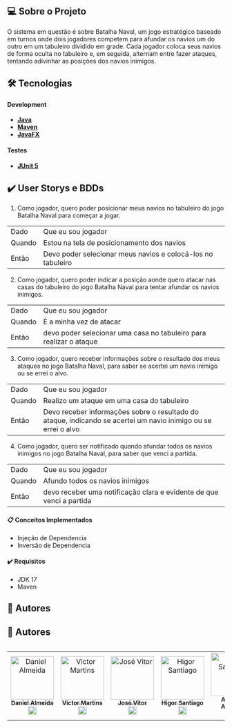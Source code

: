 ## 💻 Sobre o Projeto
O sistema em questão é sobre Batalha Naval, um jogo estratégico baseado em turnos onde dois jogadores competem para afundar os navios um do outro em um tabuleiro dividido em grade. Cada jogador coloca seus navios de forma oculta no tabuleiro e, em seguida, alternam entre fazer ataques, tentando adivinhar as posições dos navios inimigos.

## 🛠 Tecnologias

#### Development
- [**Java**](https://www.java.com/pt-BR/)
- [**Maven**](https://maven.apache.org)
- [**JavaFX**](https://openjfx.io)

#### Testes
- [**JUnit 5**](https://junit.org/junit5/docs/current/user-guide/)

## ✔️ User Storys e BDDs

1.   Como jogador, quero poder posicionar meus navios no tabuleiro do jogo Batalha Naval para começar a jogar.

<table>
     <tr>
          <td> Dado </td>
          <td> Que eu sou jogador </td>
     </tr>
     <tr>
          <td> Quando </td>
          <td> Estou na tela de posicionamento dos navios </td>
     </tr>
      <tr>
          <td> Então </td>
          <td> Devo poder selecionar meus navios e colocá-los no tabuleiro </td>
     </tr>
</table>
          

2.   Como jogador, quero poder indicar a posição aonde quero atacar nas casas do tabuleiro do jogo Batalha Naval para tentar afundar os navios inimigos.

<table>
     <tr>
          <td> Dado </td>
          <td> Que eu sou jogador </td>
     </tr>
     <tr>
          <td> Quando </td>
          <td> È a minha vez de atacar </td>
     </tr>
      <tr>
          <td> Então </td>
          <td>  devo poder selecionar uma casa no tabuleiro para realizar o ataque </td>
     </tr>
</table>


3.   Como jogador, quero receber informações sobre o resultado dos meus ataques no jogo Batalha Naval, para saber se acertei um navio inimigo ou se errei o alvo.

<table>
     <tr>
          <td> Dado </td>
          <td> Que eu sou jogador </td>
     </tr>
     <tr>
          <td> Quando </td>
          <td> Realizo um ataque em uma casa do tabuleiro </td>
     </tr>
      <tr>
          <td> Então </td>
          <td> Devo receber informações sobre o resultado do ataque, indicando se acertei um navio inimigo ou se errei o alvo </td>
     </tr>
</table>


4.   Como jogador, quero ser notificado quando afundar todos os navios inimigos no jogo Batalha Naval, para saber que venci a partida.

<table>
     <tr>
          <td> Dado </td>
          <td> Que eu sou jogador </td>
     </tr>
     <tr>
          <td> Quando </td>
          <td> Afundo todos os navios inimigos </td>
     </tr>
      <tr>
          <td> Então </td>
          <td> devo receber uma notificação clara e evidente de que venci a partida </td>
     </tr>
</table>


#### 📋 Conceitos Implementados
- Injeção de Dependencia
- Inversão de Dependencia

#### ✔️ Requisitos
- JDK 17
- Maven

## 📸 Autores
<table>
  <tr>
    
## 📸 Autores
<table>
  <tr>
    <td align="center"><a href="https://github.com/danielft2"><img src="https://avatars.githubusercontent.com/u/73781042?v=4" width="100px;" alt="Daniel Almeida"/><br /><sub><b>Daniel Almeida</b></sub></a><br /><a href="https://github.com/danielft2" title="FrontEnd">
            <img src="https://cdn.jsdelivr.net/gh/devicons/devicon/icons/react/react-original.svg" width="20px" />
    </a></td>
    <td align="center"><a href="https://github.com/VictorM-Coder"><img src="https://avatars.githubusercontent.com/u/84944695?v=4" width="100px;" alt="Victor Martins"/><br /><sub><b>Victor Martins</b></sub></a><br /><a href="https://github.com/VictorM-Coder" title="BackEnd">
            <img src="https://cdn.jsdelivr.net/gh/devicons/devicon/icons/spring/spring-original.svg" width="20px"/>
    </a></td>
     <td align="center"><a href="https://github.com/JoseVitorNobre"><img src="https://avatars.githubusercontent.com/u/62249331?v=4" width="100px;" alt="José Vitor"/><br /><sub><b>José Vitor</b></sub></a><br /><a href="https://github.com/JoseVitorNobre" title="BackEnd">
     <img src="https://cdn.jsdelivr.net/gh/devicons/devicon/icons/spring/spring-original.svg" width="20px"/>
     </a></td>
     <td align="center"><a href="https://github.com/HigorSantiago"><img src="https://avatars.githubusercontent.com/u/93281590?v=4" width="100px;" alt="Higor Santiago"/><br /><sub><b>Higor Santiago</b></sub></a><br /><a href="https://github.com/HigorSantiago" title="Design">
            <img src="https://cdn.jsdelivr.net/gh/devicons/devicon/icons/figma/figma-original.svg" width="20px"/>
     </a></td>
     <td align="center"><a href="https://github.com/alexsonalmeida"><img src="https://avatars.githubusercontent.com/u/101877352?v=4" width="100px;" alt="Higor Santiago"/><br /><sub><b>Alexson Almeida</b></sub></a><br /><a href="https://github.com/alexsonalmeida" title="FrontEnd">
     <img src="https://cdn.jsdelivr.net/gh/devicons/devicon/icons/react/react-original.svg" width="20px" />
     </a></td>
  </tr>
</table>
